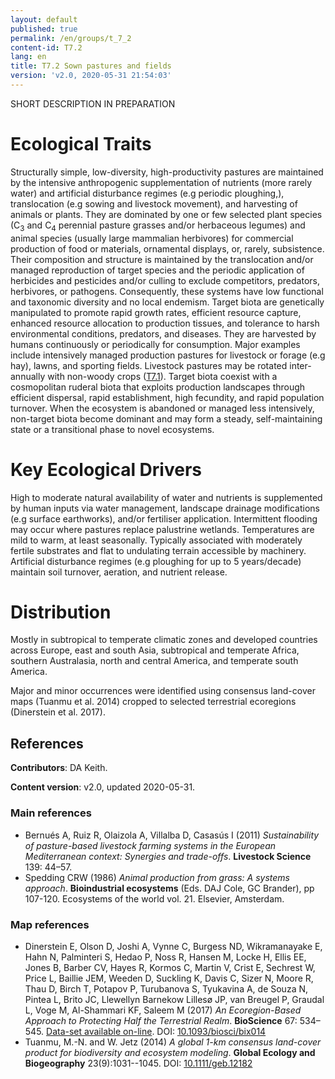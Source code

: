 ```yaml
---
layout: default
published: true
permalink: /en/groups/t_7_2
content-id: T7.2
lang: en
title: T7.2 Sown pastures and fields
version: 'v2.0, 2020-05-31 21:54:03'
---
```


SHORT DESCRIPTION IN PREPARATION

# Ecological Traits
 
Structurally simple, low-diversity, high-productivity pastures are maintained by the intensive anthropogenic supplementation of nutrients (more rarely water) and artificial disturbance regimes (e.g periodic ploughing,), translocation (e.g sowing and livestock movement), and harvesting of animals or plants. They are dominated by one or few selected plant species (C<sub>3</sub> and C<sub>4</sub> perennial pasture grasses and/or herbaceous legumes) and animal species (usually large mammalian herbivores) for commercial production of food or materials, ornamental displays, or, rarely, subsistence. Their composition and structure is maintained by the translocation and/or managed reproduction of target species and the periodic application of herbicides and pesticides and/or culling to exclude competitors, predators, herbivores, or pathogens. Consequently, these systems have low functional and taxonomic diversity and no local endemism. Target biota are genetically manipulated to promote rapid growth rates, efficient resource capture, enhanced resource allocation to production tissues, and tolerance to harsh environmental conditions, predators, and diseases. They are harvested by humans continuously or periodically for consumption. Major examples include intensively managed production pastures for livestock or forage (e.g hay), lawns, and sporting fields. Livestock pastures may be rotated inter-annually with non-woody crops ([T7.1](/explore/groups/T7.1)). Target biota coexist with a cosmopolitan ruderal biota that exploits production landscapes through efficient dispersal, rapid establishment, high fecundity, and rapid population turnover. When the ecosystem is abandoned or managed less intensively, non-target biota become dominant and may form a steady, self-maintaining state or a transitional phase to novel ecosystems.
 
# Key Ecological Drivers
 
High to moderate natural availability of water and nutrients is supplemented by human inputs via water management, landscape drainage modifications (e.g surface earthworks), and/or fertiliser application. Intermittent flooding may occur where pastures replace palustrine wetlands. Temperatures are mild to warm, at least seasonally. Typically associated with moderately fertile substrates and flat to undulating terrain accessible by machinery. Artificial disturbance regimes (e.g ploughing for up to 5 years/decade) maintain soil turnover, aeration, and nutrient release.
 
# Distribution
 
Mostly in subtropical to temperate climatic zones and developed countries across Europe, east and south Asia, subtropical and temperate Africa, southern Australasia, north and central America, and temperate south America.

Major and minor occurrences were identified using consensus land-cover maps (Tuanmu et al. 2014) cropped to selected terrestrial ecoregions (Dinerstein et al. 2017).

## References

**Contributors**: DA Keith.

**Content version**: v2.0, updated 2020-05-31.

### Main references
* Bernués A, Ruiz R, Olaizola A, Villalba D, Casasús I  (2011) *Sustainability of pasture-based livestock farming systems in the European Mediterranean context: Synergies and trade-offs*. **Livestock Science** 139: 44–57.
* Spedding CRW  (1986) *Animal production from grass: A systems approach*. **Bioindustrial ecosystems** (Eds. DAJ Cole, GC Brander), pp 107-120. Ecosystems of the world vol. 21. Elsevier, Amsterdam.

### Map references
* Dinerstein E, Olson D, Joshi A, Vynne C, Burgess ND, Wikramanayake E, Hahn N, Palminteri S, Hedao P, Noss R, Hansen M, Locke H, Ellis EE, Jones B, Barber CV, Hayes R, Kormos C, Martin V, Crist E, Sechrest W, Price L, Baillie JEM, Weeden D, Suckling K, Davis C, Sizer N, Moore R, Thau D, Birch T, Potapov P, Turubanova S, Tyukavina A, de Souza N, Pintea L, Brito JC, Llewellyn Barnekow Lillesø JP, van Breugel P, Graudal L, Voge M, Al-Shammari KF, Saleem M  (2017) *An Ecoregion-Based Approach to Protecting Half the Terrestrial Realm*. **BioScience** 67: 534–545. [Data-set available on-line](https://ecoregions2017.appspot.com/). DOI: [10.1093/biosci/bix014](http://doi.org/10.1093/biosci/bix014)
* Tuanmu, M.-N. and W. Jetz (2014) *A global 1-km consensus land-cover product for biodiversity and ecosystem modeling*. **Global Ecology and Biogeography** 23(9):1031--1045. DOI: [10.1111/geb.12182](http://doi.org/10.1111/geb.12182)
